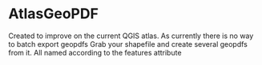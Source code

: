 # AtlasGeoPDF
Created to improve on the current QGIS atlas. As currently there is no way to batch export geopdfs  Grab your shapefile and create several geopdfs from it. All named according to the features attribute
